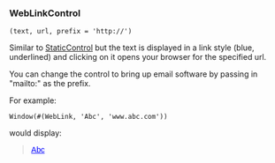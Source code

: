 ### WebLinkControl

``` suneido
(text, url, prefix = 'http://')
```

Similar to [StaticControl](<StaticControl.md>) but the text is displayed in a link style (blue, underlined) and clicking on it opens your browser for the specified url.

You can change the control to bring up email software by passing in "mailto:" as the prefix.

For example:

``` suneido
Window(#(WebLink, 'Abc', 'www.abc.com'))
```

would display:

>	<span style="font-family: Arial; color: blue"><u>Abc</u></span>